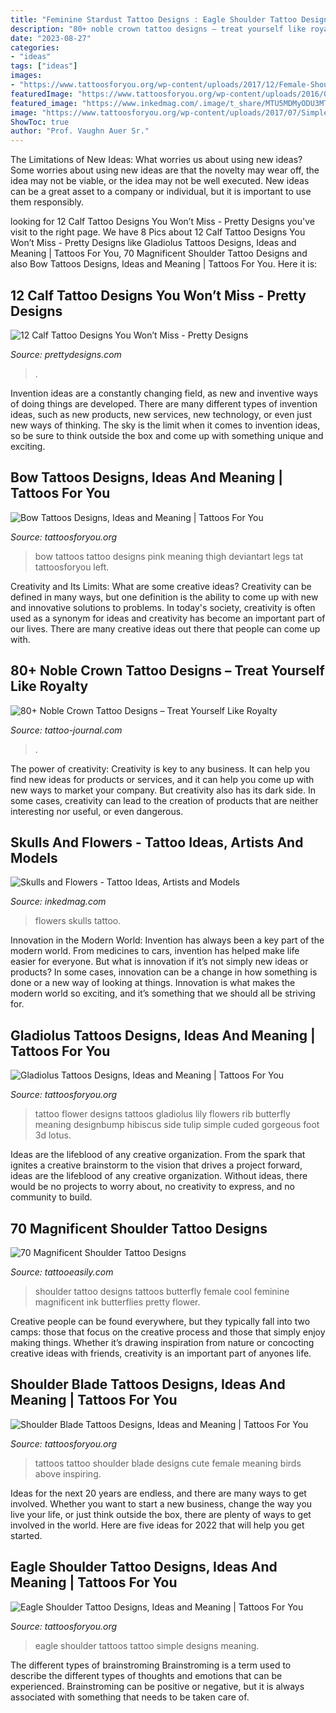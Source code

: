 ```yaml
---
title: "Feminine Stardust Tattoo Designs : Eagle Shoulder Tattoo Designs, Ideas And Meaning"
description: "80+ noble crown tattoo designs – treat yourself like royalty"
date: "2023-08-27"
categories:
- "ideas"
tags: ["ideas"]
images:
- "https://www.tattoosforyou.org/wp-content/uploads/2017/12/Female-Shoulder-Blade-Tattoos.jpg"
featuredImage: "https://www.tattoosforyou.org/wp-content/uploads/2016/03/Gladiolus-Tattoos.jpg"
featured_image: "https://www.inkedmag.com/.image/t_share/MTU5MDMyODU3MTgzMTM1Mzgx/feature.jpg"
image: "https://www.tattoosforyou.org/wp-content/uploads/2017/07/Simple-Eagle-Shoulder-Tattoos.jpg"
ShowToc: true
author: "Prof. Vaughn Auer Sr."
---
```



The Limitations of New Ideas: What worries us about using new ideas?
Some worries about using new ideas are that the novelty may wear off, the idea may not be viable, or the idea may not be well executed. New ideas can be a great asset to a company or individual, but it is important to use them responsibly.

	

		
looking for 12 Calf Tattoo Designs You Won’t Miss - Pretty Designs you've visit to the right page. We have 8 Pics about 12 Calf Tattoo Designs You Won’t Miss - Pretty Designs like Gladiolus Tattoos Designs, Ideas and Meaning | Tattoos For You, 70 Magnificent Shoulder Tattoo Designs and also Bow Tattoos Designs, Ideas and Meaning | Tattoos For You. Here it is:
		
    
## 12 Calf Tattoo Designs You Won’t Miss - Pretty Designs

<img loading=lazy src="https://www.prettydesigns.com/wp-content/uploads/2014/09/Pretty-Calf-Tattoo.jpg" onerror="this.onerror=null;this.src='https://tse1.mm.bing.net/th?id=OIP.P7iFvjA-vXbzLLdQ3qPMrgHaJ4&amp;pid=15.1';" alt="12 Calf Tattoo Designs You Won’t Miss - Pretty Designs">

_Source: prettydesigns.com_

>. 

	

Invention ideas are a constantly changing field, as new and inventive ways of doing things are developed. There are many different types of invention ideas, such as new products, new services, new technology, or even just new ways of thinking. The sky is the limit when it comes to invention ideas, so be sure to think outside the box and come up with something unique and exciting.

    
## Bow Tattoos Designs, Ideas And Meaning | Tattoos For You

<img loading=lazy src="http://www.tattoosforyou.org/wp-content/uploads/2013/09/Bow-Tattoos-749x1024.jpg" onerror="this.onerror=null;this.src='https://tse1.mm.bing.net/th?id=OIP.5rbJTmpJO9Z7y4bkmfsV9AHaKI&amp;pid=15.1';" alt="Bow Tattoos Designs, Ideas and Meaning | Tattoos For You">

_Source: tattoosforyou.org_

>bow tattoos tattoo designs pink meaning thigh deviantart legs tat tattoosforyou left. 

	

Creativity and Its Limits: What are some creative ideas?
Creativity can be defined in many ways, but one definition is the ability to come up with new and innovative solutions to problems. In today's society, creativity is often used as a synonym for ideas and creativity has become an important part of our lives. There are many creative ideas out there that people can come up with.

    
## 80+ Noble Crown Tattoo Designs – Treat Yourself Like Royalty

<img loading=lazy src="https://tattoo-journal.com/wp-content/uploads/2017/01/Crown-Tattoo-61-765x765.jpg" onerror="this.onerror=null;this.src='https://tse2.mm.bing.net/th?id=OIP.N7n1pKcI7kHnYLyEa80cSAHaHa&amp;pid=15.1';" alt="80+ Noble Crown Tattoo Designs – Treat Yourself Like Royalty">

_Source: tattoo-journal.com_

>. 

	

The power of creativity:
Creativity is key to any business. It can help you find new ideas for products or services, and it can help you come up with new ways to market your company. But creativity also has its dark side. In some cases, creativity can lead to the creation of products that are neither interesting nor useful, or even dangerous.

    
## Skulls And Flowers - Tattoo Ideas, Artists And Models

<img loading=lazy src="https://www.inkedmag.com/.image/t_share/MTU5MDMyODU3MTgzMTM1Mzgx/feature.jpg" onerror="this.onerror=null;this.src='https://tse4.mm.bing.net/th?id=OIP.8c2RkxEgiSz4TZOXe61EhQHaHb&amp;pid=15.1';" alt="Skulls and Flowers - Tattoo Ideas, Artists and Models">

_Source: inkedmag.com_

>flowers skulls tattoo. 

	

Innovation in the Modern World:
Invention has always been a key part of the modern world. From medicines to cars, invention has helped make life easier for everyone. But what is innovation if it’s not simply new ideas or products? In some cases, innovation can be a change in how something is done or a new way of looking at things. Innovation is what makes the modern world so exciting, and it’s something that we should all be striving for.

    
## Gladiolus Tattoos Designs, Ideas And Meaning | Tattoos For You

<img loading=lazy src="https://www.tattoosforyou.org/wp-content/uploads/2016/03/Gladiolus-Tattoos.jpg" onerror="this.onerror=null;this.src='https://tse3.mm.bing.net/th?id=OIP.Pd9kVccTpGG94ywYVYPYfgHaLE&amp;pid=15.1';" alt="Gladiolus Tattoos Designs, Ideas and Meaning | Tattoos For You">

_Source: tattoosforyou.org_

>tattoo flower designs tattoos gladiolus lily flowers rib butterfly meaning designbump hibiscus side tulip simple cuded gorgeous foot 3d lotus. 

	

Ideas are the lifeblood of any creative organization. From the spark that ignites a creative brainstorm to the vision that drives a project forward, ideas are the lifeblood of any creative organization. Without ideas, there would be no projects to worry about, no creativity to express, and no community to build.

    
## 70 Magnificent Shoulder Tattoo Designs

<img loading=lazy src="http://www.tattooeasily.com/wp-content/uploads/2013/11/Butterfly-Shoulder-Tattoos.jpg" onerror="this.onerror=null;this.src='https://tse4.mm.bing.net/th?id=OIP.fCft_kp2pM68EMb1iprFmgHaJ4&amp;pid=15.1';" alt="70 Magnificent Shoulder Tattoo Designs">

_Source: tattooeasily.com_

>shoulder tattoo designs tattoos butterfly female cool feminine magnificent ink butterflies pretty flower. 

	

Creative people can be found everywhere, but they typically fall into two camps: those that focus on the creative process and those that simply enjoy making things. Whether it’s drawing inspiration from nature or concocting creative ideas with friends, creativity is an important part of anyones life.

    
## Shoulder Blade Tattoos Designs, Ideas And Meaning | Tattoos For You

<img loading=lazy src="https://www.tattoosforyou.org/wp-content/uploads/2017/12/Female-Shoulder-Blade-Tattoos.jpg" onerror="this.onerror=null;this.src='https://tse4.mm.bing.net/th?id=OIP.CqUHH8owjqX9xqEjBYYx0gHaLG&amp;pid=15.1';" alt="Shoulder Blade Tattoos Designs, Ideas and Meaning | Tattoos For You">

_Source: tattoosforyou.org_

>tattoos tattoo shoulder blade designs cute female meaning birds above inspiring. 

	

Ideas for the next 20 years are endless, and there are many ways to get involved. Whether you want to start a new business, change the way you live your life, or just think outside the box, there are plenty of ways to get involved in the world. Here are five ideas for 2022 that will help you get started.

    
## Eagle Shoulder Tattoo Designs, Ideas And Meaning | Tattoos For You

<img loading=lazy src="https://www.tattoosforyou.org/wp-content/uploads/2017/07/Simple-Eagle-Shoulder-Tattoos.jpg" onerror="this.onerror=null;this.src='https://tse1.mm.bing.net/th?id=OIP.a-NBUi5fOWc7apaH76OIOAHaKU&amp;pid=15.1';" alt="Eagle Shoulder Tattoo Designs, Ideas and Meaning | Tattoos For You">

_Source: tattoosforyou.org_

>eagle shoulder tattoos tattoo simple designs meaning. 

	

The different types of brainstroming
Brainstroming is a term used to describe the different types of thoughts and emotions that can be experienced. Brainstroming can be positive or negative, but it is always associated with something that needs to be taken care of.

